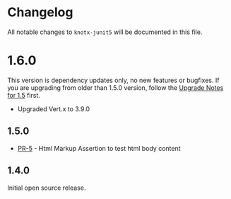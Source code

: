 # Changelog
All notable changes to `knotx-junit5` will be documented in this file.

# 1.6.0
This version is dependency updates only, no new features or bugfixes. If you are upgrading from older than 1.5.0 version, follow the [Upgrade Notes for 1.5](https://knotx.io/blog/release-1_5_0/) first.
- Upgraded Vert.x to 3.9.0

## 1.5.0
- [PR-5](https://github.com/Knotx/knotx-junit5) - Html Markup Assertion to test html body content

## 1.4.0
Initial open source release.
